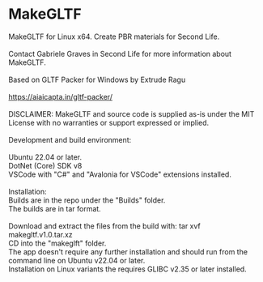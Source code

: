 # MakeGLTF
MakeGLTF for Linux x64.  Create PBR materials for Second Life.<br>
<br>
Contact Gabriele Graves in Second Life for more information about MakeGLTF.<br>
<br>
Based on GLTF Packer for Windows by Extrude Ragu<br>
<br>
https://aiaicapta.in/gltf-packer/<br>
<br>
DISCLAIMER: MakeGLTF and source code is supplied as-is under the MIT License with no warranties or support expressed or implied.<br>
<br>
Development and build environment:<br>
<br>
Ubuntu 22.04 or later.<br>
DotNet (Core) SDK v8<br>
VSCode with "C#" and "Avalonia for VSCode" extensions installed.<br>
<br>
Installation:
<br>
Builds are in the repo under the "Builds" folder.<br>
The builds are in tar format.<br>
<br>
Download and extract the files from the build with: tar xvf makegltf.v1.0.tar.xz<br>
CD into the "makeglft" folder.<br>
The app doesn't require any further installation and should run from the command line on Ubuntu v22.04 or later.<br>
Installation on Linux variants the requires GLIBC v2.35 or later installed.<br>

